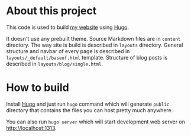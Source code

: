 # About this project

This code is used to build [my website](https://matejamaric.com) using [Hugo](https://gohugo.io/).

It doesn't use any prebuilt theme. Source Markdown files are in `content` directory.
The way site is build is described in `layouts` directory.
General structure and navbar of every page is described in `layouts/_default/baseof.html` template.
Structure of blog posts is described in `layouts/blog/single.html`.

# How to build

Install [Hugo](https://gohugo.io/) and just run `hugo` command which will generate `public` directory 
that contains the files you can host pretty much anywhere.

You can also run `hugo server` which will start development web server on <http://localhost:1313>.
